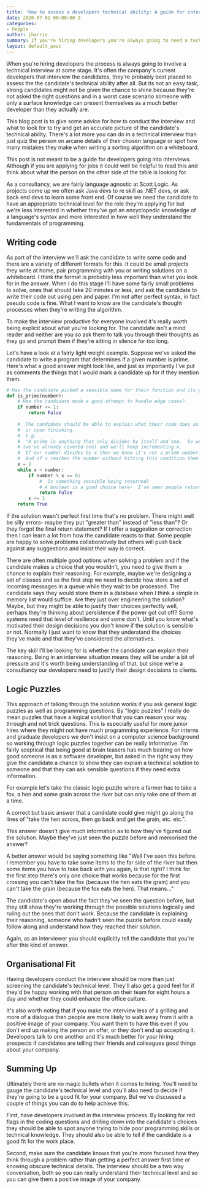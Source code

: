 ```yaml
---
title: 'How to assess a developers technical ability: A guide for interviewers'
date: 2020-07-01 00:00:00 Z
categories:
- People
author: jharris
summary: If you're hiring developers you're always going to need a technical interview as part of the process.  This post discusses what you should look for in this interview to find the best applicants.
layout: default_post
---
```


When you're hiring developers the process is always going to involve a technical interview at some stage.  It's often the company's current developers that interview the candidates, they're probably best placed to assess the the candidate's technical ability after all.  But its not an easy task, strong candidates might not be given the chance to shine because they're not asked the right questions and in a worst case scenario someone with only a surface knowledge can present themselves as a much better developer than they actually are.

This blog post is to give some advice for how to conduct the interview and what to look for to try and get an accurate picture of the candidate's technical ability.  There's a lot more you can do in a technical interview than just quiz the person on arcane details of their chosen language or spot how many mistakes they make when writing a sorting algorithm on a whiteboard.

This post is not meant to be a guide for developers going into interviews.   Although if you are applying for jobs it could well be helpful to read this and think about what the person on the other side of the table is looking for.

As a consultancy, we are fairly language agnostic at Scott Logic.  As projects come up we often ask Java devs to re skill as .NET devs, or ask back end devs to learn some front end.  Of course we need the candidate to have an appropriate technical level for the role they're applying for but we're less interested in whether they've got an encyclopedic knowledge of a language's syntax and more interested in how well they understand the fundamentals of programming.

## Writing code

As part of the interview we'll ask the candidate to write some code and there are a variety of different formats for this.  It could be small projects they write at home, pair programming with you or writing solutions on a whiteboard.  I think the format is probably less important than what you look for in the answer.  When I do this stage I'll have some fairly small problems to solve, ones that should take 20 minutes or less, and ask the candidate to write their code out using pen and paper.  I'm not after perfect syntax, in fact pseudo code is fine.  What I want to know are the candidate's thought processes when they're writing the algorithm.

To make the interview productive for everyone involved it's really worth being explicit about what you're looking for.  The candidate isn't a mind reader and neither are you so ask them to talk you through their thoughts as they go and prompt them if they're sitting in silence for too long.

Let's have a look at a fairly light weight example.  Suppose we've asked the candidate to write a program that determines if a given number is prime.  Here's what a good answer might look like, and just as importantly I've put as comments the things that I would mark a candidate up for if they mention them.

~~~python
# Has the candidate picked a sensible name for their function and its parameters?
def is_prime(number):  
    # Has the candidate made a good attempt to handle edge cases?
    if number <= 1:
        return False
        
    #  The candidate should be able to explain what their code does as they're writing it
    #  or upon finishing.
    #  E.g.
    #  "A prime is anything that only divides by itself and one.  So we'll start x at two
    # (we've already covered one) and we'll keep incrementing x.
    #  If our number divides by x then we know it's not a prime number.
    #  And if x reaches the number without hitting this condition then we know it is prime."
    x = 2
    while x < number:
        if number % x == 0:
            #  Is something sensible being returned?
            # A boolean is a good choice here-  I've seen people return the string "n" instead.
            return False
        x += 1
    return True

~~~

If the solution wasn't perfect first time that's no problem.  There might well be silly errors- maybe they put "greater than" instead of "less than"?  Or they forgot the final return statement?  If I offer a suggestion or correction then I can learn a lot from how the candidate reacts to that.  Some people are happy to solve problems collaboratively but others will push back against any suggestions and insist their way is correct.

There are often multiple good options when solving a problem and if the candidate makes a choice that you wouldn't, you need to give them a chance to explain their reasoning.  For example, maybe we're designing a set of classes and as the first step we need to decide how store a set of incoming messages in a queue while they wait to be processed.  The candidate says they would store them in a database when I think a simple in memory list would suffice.  Are they just over engineering the solution?  Maybe, but they might be able to justify their choices perfectly well, perhaps they're thinking about persistence if the power got cut off?  Some systems need that level of resilience and some don't. Until you know what's motivated their design decisions you don't know if the solution is sensible or not.  Normally I just want to know that they understand the choices they've made and that they've considered the alternatives.

 The key skill I'll be looking for is whether the candidate can explain their reasoning.  Being in an interview situation means they will be under a bit of pressure and it's worth being understanding of that, but since we're a consultancy our developers need to justify their design decisions to clients.

## Logic Puzzles

This approach of talking through the solution works if you ask general logic puzzles as well as programming questions.  By "logic puzzles" I really do mean puzzles that have a logical solution that you can reason your way through and not trick questions.  This is especially useful for more junior hires where they might not have much programming experience.  For interns and graduate developers we don't insist on a computer science background so working through logic puzzles together can be really informative.  I'm fairly sceptical that being good at brain teasers has much bearing on how good someone is as a software developer, but asked in the right way they give the candidate a chance to show they can explain a technical solution to someone and that they can ask sensible questions if they need extra information.

For example let's take the classic logic puzzle where a farmer has to take a fox, a hen and some grain across the river but can only take one of them at a time.

A correct but basic answer that a candidate could give might go along the lines of "take the hen across, then go back and get the grain, etc. etc.".

This answer doesn't give much information as to how they've figured out the solution.  Maybe they've just seen the puzzle before and memorised the answer?
 
A better answer would be saying something like "Well I've seen this before.  I remember you have to take some items to the far side of the river but then some items you have to take back with you again, is that right?  I think for the first step there's only one choice that works because for the first crossing you can't take the fox (because the hen eats the grain) and you can't take the grain (because the fox eats the hen).  That means..."

The candidate's open about the fact they've seen the question before, but they still show they're working through the possible solutions logically and ruling out the ones that don't work.  Because the candidate is explaining their reasoning, someone who hadn't seen the puzzle before could easily follow along and understand how they reached their solution.

Again, as an interviewer you should explicitly tell the candidate that you're after this kind of answer.

## Organisational Fit
Having developers conduct the interview should be more than just screening the candidate's technical level. They'll also get a good feel for if they'd be happy working with that person on their team for eight hours a day and whether they could enhance the office culture.

It's also worth noting that if you make the interview less of a grilling and more of a dialogue then people are more likely to walk away from it with a positive image of your company.  You want them to have this even if you don't end up making the person an offer, or they don't end up accepting it.  Developers talk to one another and it's much better for your hiring prospects if candidates are telling their friends and colleagues good things about your company.
 
## Summing Up
 
Ultimately there are no magic bullets when it comes to hiring. You'll need to gauge the candidate's technical level and you'll also need to decide if they're going to be a good fit for your company.  But we've discussed a couple of things you can do to help achieve this.

First, have developers involved in the interview process.  By looking for red flags in the coding questions and drilling down into the candidate's choices they should be able to spot anyone trying to hide poor programming skills or technical knowledge.  They should also be able to tell if the candidate is a good fit for the work place.

Second, make sure the candidate knows that you're more focused how they think through a problem rather than getting a perfect answer first time or knowing obscure technical details.  The interview should be a two way conversation, both so you can really understand their technical level and so you can give them a positive image of your company.